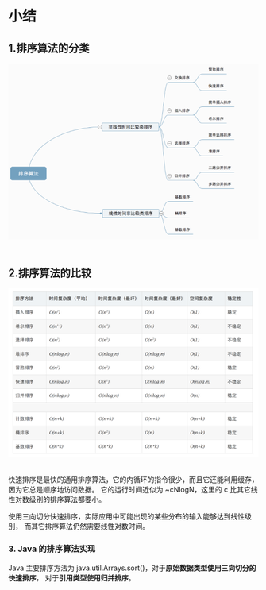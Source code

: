 # 小结
    
## 1.排序算法的分类

<div align="center"> <img src="pics\\05_1.png" width="600"/> </div><br>

## 2.排序算法的比较
    
<div align="center"> <img src="pics\\06_1.png" width="600"/> </div><br>

快速排序是最快的通用排序算法，它的内循环的指令很少，而且它还能利用缓存，因为它总是顺序地访问数据。
它的运行时间近似为 \~cNlogN，这里的 c 比其它线性对数级别的排序算法都要小。

使用三向切分快速排序，实际应用中可能出现的某些分布的输入能够达到线性级别，
而其它排序算法仍然需要线性对数时间。

### 3. Java 的排序算法实现

Java 主要排序方法为 java.util.Arrays.sort()，对于**原始数据类型使用三向切分的快速排序**，
对于**引用类型使用归并排序**。